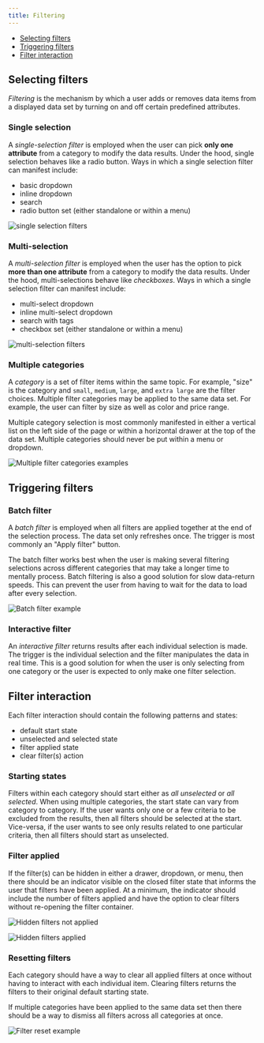 ```yaml
---
title: Filtering
---
```


<anchor-links>
<ul>
    <li><a data-scroll href="#selecting-filters">Selecting filters</a></li>
    <li><a data-scroll href="#triggering-filters">Triggering filters</a></li>
    <li><a data-scroll href="#filter-interaction">Filter interaction</a></li>
</ul>
</anchor-links>

## Selecting filters

_Filtering_ is the mechanism by which a user adds or removes data items from a displayed data set by turning on and off certain predefined attributes.


### Single selection

A _single-selection filter_ is employed when the user can pick **only one attribute** from a category to modify the data results. Under the hood, single selection behaves like a radio button. Ways in which a single selection filter can manifest include:

- basic dropdown
- inline dropdown
- search
- radio button set (either standalone or within a menu)

<image-component cols="8" caption="Single selection filter as an inline dropdown">

![single selection filters](images/filter-1.png)

</image-component>

### Multi-selection

A _multi-selection filter_ is employed when the user has the option to pick **more than one attribute** from a category to modify the data results. Under the hood, multi-selections behave like _checkboxes_. Ways in which a single selection filter can manifest include:

- multi-select dropdown
- inline multi-select dropdown
- search with tags
- checkbox set (either standalone or within a menu)

<image-component cols="8" caption="Multi-selection filter set in a menu">

![multi-selection filters](images/filter-2.png)

</image-component>

### Multiple categories

A _category_ is a set of filter items within the same topic. For example, "size" is the category and `small`, `medium`, `large`, and `extra large` are the filter choices. Multiple filter categories may be applied to the same data set. For example, the user can filter by size as well as color and price range.

Multiple category selection is most commonly manifested in either a vertical list on the left side of the page or within a horizontal drawer at the top of the data set. Multiple categories should never be put within a menu or dropdown.

<image-component cols="8" caption="Multiple filter categories in a left panel">

![Multiple filter categories examples](images/filter-3.png)

</image-component>

## Triggering filters

### Batch filter

A _batch filter_ is employed when all filters are applied together at the end of the selection process. The data set only refreshes once. The trigger is most commonly an "Apply filter" button.

The batch filter works best when the user is making several filtering selections across different categories that may take a longer time to mentally process. Batch filtering is also a good solution for slow data-return speeds. This can prevent the user from having to wait for the data to load after every selection.

<image-component cols="8" caption="Batch filter example in a drawer">

![Batch filter example](images/filter-4.png)

</image-component>

### Interactive filter

An _interactive filter_ returns results after each individual selection is made. The trigger is the individual selection and the filter manipulates the data in real time. This is a good solution for when the user is only selecting from one category or the user is expected to only make one filter selection.

## Filter interaction

Each filter interaction should contain the following patterns and states:

- default start state
- unselected and selected state
- filter applied state
- clear filter(s) action

### Starting states

Filters within each category should start either as _all unselected_ or _all selected_. When using multiple categories, the start state can vary from category to category. If the user wants only one or a few criteria to be excluded from the results, then all filters should be selected at the start. Vice-versa, if the user wants to see only results related to one particular criteria, then all filters should start as unselected.

### Filter applied

If the filter(s) can be hidden in either a drawer, dropdown, or menu, then there should be an indicator visible on the closed filter state that informs the user that filters have been applied. At a minimum, the indicator should include the number of filters applied and have the option to clear filters without re-opening the filter container.

<image-component cols="8" caption="Filters not applied">

![Hidden filters not applied](images/filter-5.png)

</image-component>

<image-component cols="8" caption="Filters applied">

![Hidden filters applied](images/filter-6.png)

</image-component>

### Resetting filters

Each category should have a way to clear all applied filters at once without having to interact with each individual item. Clearing filters returns the filters to their original default starting state.

If multiple categories have been applied to the same data set then there should be a way to dismiss all filters across all categories at once.

<image-component cols="8" caption="Filter reset example for all categories and a single category">

![Filter reset example](images/filter-7.png)

</image-component>
